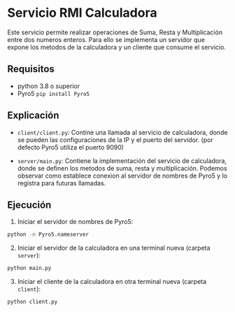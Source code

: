 # Servicio RMI Calculadora
Este servicio permite realizar operaciones de Suma, Resta y Multiplicación entre dos numeros enteros. Para ello se implementa un servidor que expone los metodos de la calculadora y un cliente que consume el servicio.

## Requisitos
- python 3.8 o superior
- Pyro5 `pip install Pyro5`

## Explicación
- `client/client.py`: Contine una llamada al servicio de calculadora, donde se pueden las configuraciones de la IP y el puerto del servidor. (por defecto Pyro5 utiliza el puerto 9090)

- `server/main.py`: Contiene la implementación del servicio de calculadora, donde se definen los metodos de suma, resta y multiplicación. Podemos observar como establece conexion al servidor de nombres de Pyro5 y lo registra para futuras llamadas.

## Ejecución

1. Iniciar el servidor de nombres de Pyro5:
```bash
python -m Pyro5.nameserver
```
2. Iniciar el servidor de la calculadora en una terminal nueva (carpeta `server`):

```bash
python main.py
```

3. Iniciar el cliente de la calculadora en otra terminal nueva (carpeta `client`):

```bash
python client.py
```



